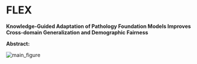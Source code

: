 # FLEX
**Knowledge-Guided Adaptation of Pathology Foundation Models Improves Cross-domain Generalization and Demographic Fairness**

**Abstract:**

![main_figure](fig/main_v14.png)


